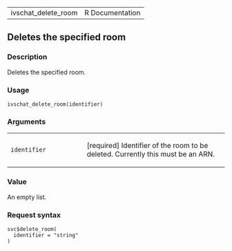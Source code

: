 <table style="width: 100%;">
<tbody>
<tr class="odd">
<td>ivschat_delete_room</td>
<td style="text-align: right;">R Documentation</td>
</tr>
</tbody>
</table>

## Deletes the specified room

### Description

Deletes the specified room.

### Usage

    ivschat_delete_room(identifier)

### Arguments

<table>
<colgroup>
<col style="width: 35%" />
<col style="width: 65%" />
</colgroup>
<tbody>
<tr class="odd">
<td><code id="ivschat_delete_room_:_identifier">identifier</code></td>
<td><p>[required] Identifier of the room to be deleted. Currently this
must be an ARN.</p></td>
</tr>
</tbody>
</table>

### Value

An empty list.

### Request syntax

    svc$delete_room(
      identifier = "string"
    )
